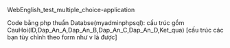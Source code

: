 WebEnglish_test_multiple_choice-application

Code bằng php thuần
Databse(myadminphpsql): cấu trúc gồm CauHoi(ID,Dap_An_A,Dap_An_B,Dap_An_C,Dap_An_D,Ket_qua) [cấu trúc các bạn tùy chỉnh theo form như v là được]
